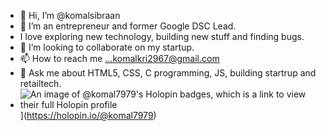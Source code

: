 - 👋 Hi, I’m @komalsibraan
- 👀 I’m an entrepreneur and former Google DSC Lead.
- I love exploring new technology, building new stuff and finding bugs.
- 💞️ I’m looking to collaborate on my startup.
- 📫 How to reach me ...komalkri2967@gmail.com
- 💬 Ask me about HTML5, CSS, C programming, JS, building startrup and retailtech.
- ![An image of @komal7979's Holopin badges,
 which is a link to view their full Holopin profile](https://holopin.me/komal7979)](https://holopin.io/@komal7979)


<!---
komalsibraan/komalsibraan is a ✨ special ✨ repository because its `README.md` (this file) appears on your GitHub profile.
You can click the Preview link to take a look at your changes.
--->
